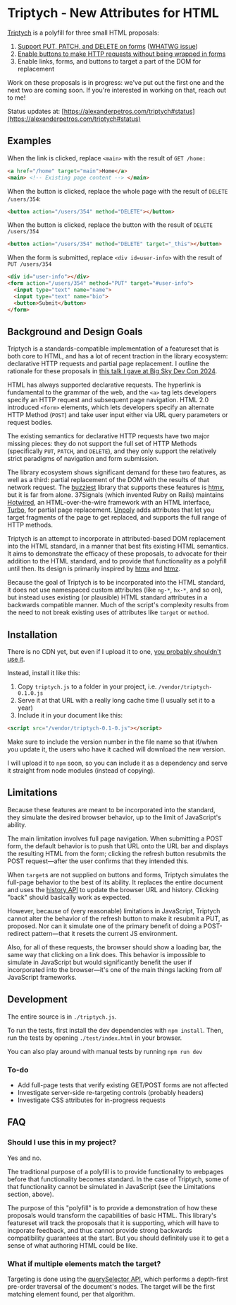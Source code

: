 # Triptych - New Attributes for HTML

[Triptych](https://alexanderpetros.com/triptych) is a polyfill for three small HTML proposals:

1. [Support PUT, PATCH, and DELETE on forms](https://alexanderpetros.com/triptych/form-http-methods) ([WHATWG issue](https://github.com/whatwg/html/issues/3577#issuecomment-2294931398))
2. [Enable buttons to make HTTP requests without being wrapped in forms](https://alexanderpetros.com/triptych/button-actions)
3. Enable links, forms, and buttons to target a part of the DOM for replacement

Work on these proposals is in progress: we've put out the first one and the next two are coming soon.
If you're interested in working on that, reach out to me!

Status updates at: [https://alexanderpetros.com/triptych#status](https://alexanderpetros.com/triptych#status)

## Examples

When the link is clicked, replace `<main>` with the result of `GET /home:`

```html
<a href="/home" target="main">Home</a>
<main> <!-- Existing page content --> </main>
```

When the button is clicked, replace the whole page with the result of `DELETE /users/354`:
```html
<button action="/users/354" method="DELETE"></button>
```

When the button is clicked, replace the button with the result of `DELETE /users/354`
```html
<button action="/users/354" method="DELETE" target="_this"></button>
```

When the form is submitted, replace `<div id=user-info>` with the result of `PUT /users/354`
```html
<div id="user-info"></div>
<form action="/users/354" method="PUT" target="#user-info">
  <input type="text" name="name">
  <input type="text" name="bio">
  <button>Submit</button>
</form>
```

## Background and Design Goals

Triptych is a standards-compatible implementation of a featureset that is both core to HTML, and has a lot of recent traction in the library ecosystem: declarative HTTP requests and partial page replacement.
I outline the rationale for these proposals in [this talk I gave at Big Sky Dev Con 2024](https://unplannedobsolescence.com/blog/life-and-death-of-htmx/).

HTML has always supported declarative requests.
The hyperlink is fundamental to the grammar of the web, and the `<a>` tag lets developers specify an HTTP request and subsequent page navigation.
HTML 2.0 introduced `<form>` elements, which lets developers specify an alternate HTTP Method (`POST`) and take user input either via URL query parameters or request bodies.

The existing semantics for declarative HTTP requests have two major missing pieces: they do not support the full set of HTTP Methods (specifically `PUT`, `PATCH`, and `DELETE`), and they only support the relatively strict paradigms of navigation and form submission.

The library ecosystem shows significant demand for these two features, as well as a third: partial replacement of the DOM with the results of that network request.
The [buzziest](https://risingstars.js.org/2023/en#section-framework) library that supports these features is [htmx](https://htmx.org/), but it is far from alone.
37Signals (which invented Ruby on Rails) maintains [Hotwired](https://hotwired.dev/), an HTML-over-the-wire framework with an HTML interface, [Turbo](https://turbo.hotwired.dev/), for partial page replacement.
[Unpoly](https://unpoly.com/) adds attributes that let you target fragments of the page to get replaced, and supports the full range of HTTP methods.

Triptych is an attempt to incorporate in attributed-based DOM replacement into the HTML standard, in
a manner that best fits existing HTML semantics. It aims to demonstrate the efficacy of these
proposals, to advocate for their addition to the HTML standard, and to provide that functionality as
a polyfill until then. Its design is primarily inspired by [htmx](https://htmx.org/) and
[htmz](https://leanrada.com/htmz/).

Because the goal of Triptych is to be incorporated into the HTML standard, it does not use namespaced custom attributes (like `ng-*`, `hx-*`, and so on), but instead uses existing (or plausible) HTML standard attributes in a backwards compatible manner.
Much of the script's complexity results from the need to not break existing uses of attributes like `target` or `method`.


## Installation

There is no CDN yet, but even if I upload it to one, [you probably shouldn't use it](https://blog.wesleyac.com/posts/why-not-javascript-cdn).

Instead, install it like this:

1. Copy `triptych.js` to a folder in your project, i.e. `/vendor/triptych-0.1.0.js`
1. Serve it at that URL with a really long cache time (I usually set it to a year)
1. Include it in your document like this:

```html
<script src="/vendor/triptych-0.1-0.js"></script>
```

Make sure to include the version number in the file name so that if/when you update it, the users who have it cached will download the new version.

I will upload it to `npm` soon, so you can include it as a dependency and serve it straight from node modules (instead of copying).

## Limitations

Because these features are meant to be incorporated into the standard, they simulate the desired browser behavior, up to the limit of JavaScript's ability.

The main limitation involves full page navigation.
When submitting a POST form, the default behavior is to push that URL onto the URL bar and displays the resulting HTML from the form;
clicking the refresh button resubmits the POST request—after the user confirms that they intended this.

When `target`s are not supplied on buttons and forms, Triptych simulates the full-page behavior to the best of its ability.
It replaces the entire document and uses the [history API](https://developer.mozilla.org/en-US/docs/Web/API/History) to update the browser URL
and history.
Clicking "back" should basically work as expected.

However, because of (very reasonable) limitations in JavaScript, Triptych cannot alter the behavior of the refresh button to make it resubmit a PUT, as proposed.
Nor can it simulate one of the primary benefit of doing a POST-redirect pattern—that it resets the current JS environment.

Also, for all of these requests, the browser should show a loading bar, the same way that clicking on a link does.
This behavior is impossible to simulate in JavaScript but would significantly benefit the user if incorporated into the browser—it's one of the main things lacking from *all* JavaScript frameworks.

## Development

The entire source is in `./triptych.js`.

To run the tests, first install the dev dependencies with `npm install`.
Then, run the tests by opening `./test/index.html` in your browser.

You can also play around with manual tests by running `npm run dev`

### To-do

* Add full-page tests that verify existing GET/POST forms are not affected
* Investigate server-side re-targeting controls (probably headers)
* Investigate CSS attributes for in-progress requests

## FAQ

### Should I use this in my project?

Yes and no.

The traditional purpose of a polyfill is to provide functionality to webpages before that functionality becomes standard.
In the case of Triptych, some of that functionality cannot be simulated in JavaScript (see the Limitations section, above).

The purpose of this "polyfill" is to provide a demonstration of how these proposals would transform the capabilities of basic HTML.
This library's featureset will track the proposals that it is supporting, which will have to incporate feedback, and thus cannot provide strong backwards compatibility guarantees at the start.
But you should definitely use it to get a sense of what authoring HTML could be like.

### What if multiple elements match the target?

Targeting is done using the [querySelector API](https://developer.mozilla.org/en-US/docs/Web/API/Document/querySelector), which performs a depth-first pre-order traversal of the document's nodes.
The target will be the first matching element found, per that algorithm.
